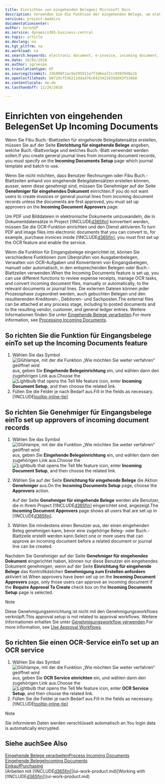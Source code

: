 ```yaml
---
title: Einrichten von eingehenden Belegen| Microsoft Docs
description: Verwenden Sie die Funktion der eingehenden Belege, um elektronische Belege zu erstellen, verwalten Sie OCRaufgaben, importieren Sie Rechnungen und wandeln Sie Bilddateien um.
services: project-madeira
documentationcenter: 
author: SorenGP
ms.service: dynamics365-business-central
ms.topic: article
ms.devlang: na
ms.tgt_pltfrm: na
ms.workload: na
ms.search.keywords: electronic document, e-invoice, incoming document, OCR, ecommerce, document exchange, import invoice
ms.date: 10/01/2018
ms.author: sgroespe
ms.translationtype: HT
ms.sourcegitcommit: 33b900f1ac9e295921e7f3d6ea72cc93939d8a1b
ms.openlocfilehash: 6072dcf536211ddad76c6423421033dd43f534b0
ms.contentlocale: de-de
ms.lasthandoff: 11/26/2018

---
```

# <a name="set-up-incoming-documents"></a><span data-ttu-id="d256d-103">Einrichten von eingehenden Belegen</span><span class="sxs-lookup"><span data-stu-id="d256d-103">Set Up Incoming Documents</span></span>
<span data-ttu-id="d256d-104">Wenn Sie Fibu Buch.-Blattzeilen für eingehende Belegdatensätze erstellen, müssen Sie auf der Seite **Einrichtung für eingehende Belege** angeben, welche Buch.-Blattvorlage und welches Buch.-Blatt verwendet werden sollen.</span><span class="sxs-lookup"><span data-stu-id="d256d-104">If you create general journal lines from incoming document records, you must specify on the **Incoming Documents Setup** page which journal template and batch to use.</span></span>

<span data-ttu-id="d256d-105">Wenn Sie nicht möchten, dass Benutzer Rechnungen oder Fibu Buch.-Blattzeilen anhand von eingehende Belegdatensätzen erstellen können, ausser, wenn diese genehmigt sind, müssen Sie Genehmiger auf der Seite **Genehmiger für eingehendes Dokument** einrichten.</span><span class="sxs-lookup"><span data-stu-id="d256d-105">If you do not want users to create invoices or general journal lines from incoming document records unless the documents are first approved, you must set up approvers on the **Incoming Document Approvers** page.</span></span>

<span data-ttu-id="d256d-106">Um PDF und Bilddateien in elektronische Dokumente umzuwandeln, die in Dokumentdatensätze in Project [!INCLUDE[d365fin](includes/d365fin_md.md)] konvertiert werden, müssen Sie die OCR-Funktion einrichten und den Dienst aktivieren.</span><span class="sxs-lookup"><span data-stu-id="d256d-106">To turn PDF and image files into electronic documents that you can convert to, for example, purchase invoices inside [!INCLUDE[d365fin](includes/d365fin_md.md)], you must first set up the OCR feature and enable the service.</span></span>

<span data-ttu-id="d256d-107">Wenn die Funktion für Eingangsbelege eingerichtet ist, können Sie verschiedene Funktionen zum Überprüfen von Ausgabenbelegen, Verwalten von OCR-Aufgaben und Konvertieren von Eingangsbelegen, manuell oder automatisch, in den entsprechenden Belegen oder Buch.-Blattzeilen verwenden.</span><span class="sxs-lookup"><span data-stu-id="d256d-107">When the Incoming Documents feature is set up, you can use different functions to review expense receipts, manage OCR tasks, and convert incoming document files, manually or automatically, to the relevant documents or journal lines.</span></span> <span data-ttu-id="d256d-108">Die externen Dateien können jeder Prozessphase zugeordnet werden, auch gebuchten Belegen und den resultierenden Kreditoren-, Debitoren- und Sachposten.</span><span class="sxs-lookup"><span data-stu-id="d256d-108">The external files can be attached at any process stage, including to posted documents and to the resulting vendor, customer, and general ledger entries.</span></span> <span data-ttu-id="d256d-109">Weitere Informationen finden Sie unter [Eingehende Belege verarbeiten](across-process-income-documents.md).</span><span class="sxs-lookup"><span data-stu-id="d256d-109">For more information, see [Processing Incoming Documents](across-process-income-documents.md).</span></span>

## <a name="to-set-up-the-incoming-documents-feature"></a><span data-ttu-id="d256d-110">So richten Sie die Funktion für Eingangsbelege ein</span><span class="sxs-lookup"><span data-stu-id="d256d-110">To set up the Incoming Documents feature</span></span>
1. <span data-ttu-id="d256d-111">Wählen Sie das Symbol ![Glühlampe, mit der die Funktion „Wie möchten Sie weiter verfahren“ geöffnet wird](media/ui-search/search_small.png "Wie möchten Sie weiter verfahren?") aus, geben Sie **Eingehende Belegeinrichtung** ein, und wählen dann den zugehörigen Link aus.</span><span class="sxs-lookup"><span data-stu-id="d256d-111">Choose the ![Lightbulb that opens the Tell Me feature](media/ui-search/search_small.png "Tell me what you want to do") icon, enter **Incoming Document Setup**, and then choose the related link.</span></span>
2. <span data-ttu-id="d256d-112">Füllen Sie die Felder je nach Bedarf aus.</span><span class="sxs-lookup"><span data-stu-id="d256d-112">Fill in the fields as necessary.</span></span> [!INCLUDE[tooltip-inline-tip](includes/tooltip-inline-tip_md.md)]

## <a name="to-set-up-approvers-of-incoming-document-records"></a><span data-ttu-id="d256d-113">So richten Sie Genehmiger für Eingangsbelege ein</span><span class="sxs-lookup"><span data-stu-id="d256d-113">To set up approvers of incoming document records</span></span>
1. <span data-ttu-id="d256d-114">Wählen Sie das Symbol ![Glühlampe, mit der die Funktion „Wie möchten Sie weiter verfahren“ geöffnet wird](media/ui-search/search_small.png "Wie möchten Sie weiter verfahren?") aus, geben Sie **Eingehende Belegeinrichtung** ein, und wählen dann den zugehörigen Link aus.</span><span class="sxs-lookup"><span data-stu-id="d256d-114">Choose the ![Lightbulb that opens the Tell Me feature](media/ui-search/search_small.png "Tell me what you want to do") icon, enter **Incoming Document Setup**, and then choose the related link.</span></span>  
2. <span data-ttu-id="d256d-115">Wählen Sie auf der Seite **Einrichtung für eingehende Belege** die Aktion **Genehmiger** aus.</span><span class="sxs-lookup"><span data-stu-id="d256d-115">On the **Incoming Documents Setup** page, choose the **Approvers** action.</span></span>

    <span data-ttu-id="d256d-116">Auf der Seite **Genehmiger für eingehende Belege** werden alle Benutzer, die in Ihrem Project [!INCLUDE[d365fin](includes/d365fin_md.md)] eingerichtet sind, angezeigt.</span><span class="sxs-lookup"><span data-stu-id="d256d-116">The **Incoming Document Approvers** page shows all users that are set up in [!INCLUDE[d365fin](includes/d365fin_md.md)].</span></span>  
3. <span data-ttu-id="d256d-117">Wählen Sie mindestens einen Benutzer aus, der einen eingehenden Beleg genehmigen kann, bevor eine zugehörige Beleg- oder Buch.-Blattzeile erstellt werden kann.</span><span class="sxs-lookup"><span data-stu-id="d256d-117">Select one or more users that can approve an incoming document before a related document or journal line can be created.</span></span>

<span data-ttu-id="d256d-118">Nachdem Sie Genehmiger auf der Seite **Genehmiger für eingehendes Dokument** eingerichtet haben, können nur diese Benutzer ein eingehendes Dokument genehmigen, wenn auf der Seite **Einrichtung für eingehende Belege** das Kontrollkästchen **Genehmigung zum Erstellen anfordern** aktiviert ist.</span><span class="sxs-lookup"><span data-stu-id="d256d-118">When approvers have been set up on the **Incoming Document Approvers** page, only those users can approve an incoming document if the **Require Approval To Create** check box on the **Incoming Documents Setup** page is selected.</span></span>

> [!NOTE]  
>   <span data-ttu-id="d256d-119">Diese Genehmigungseinrichtung ist nicht mit den Genehmigungsworkflows verknüpft.</span><span class="sxs-lookup"><span data-stu-id="d256d-119">This approval setup is not related to approval workflows.</span></span> <span data-ttu-id="d256d-120">Weitere Informationen erhalten Sie unter [Genehmigungsworkflow verwenden](across-how-use-approval-workflows.md).</span><span class="sxs-lookup"><span data-stu-id="d256d-120">For more information, see [Use Approval Workflows](across-how-use-approval-workflows.md).</span></span>

## <a name="to-set-up-an-ocr-service"></a><span data-ttu-id="d256d-121">So richten Sie einen OCR-Service ein</span><span class="sxs-lookup"><span data-stu-id="d256d-121">To set up an OCR service</span></span>
1. <span data-ttu-id="d256d-122">Wählen Sie das Symbol ![Glühlampe, mit der die Funktion „Wie möchten Sie weiter verfahren“ geöffnet wird](media/ui-search/search_small.png "Wie möchten Sie weiter verfahren?") aus, geben Sie **OCR Service einrichten** ein, und wählen dann den zugehörigen Link aus.</span><span class="sxs-lookup"><span data-stu-id="d256d-122">Choose the ![Lightbulb that opens the Tell Me feature](media/ui-search/search_small.png "Tell me what you want to do") icon, enter **OCR Service Setup**, and then choose the related link.</span></span>
2. <span data-ttu-id="d256d-123">Füllen Sie die Felder je nach Bedarf aus.</span><span class="sxs-lookup"><span data-stu-id="d256d-123">Fill in the fields as necessary.</span></span> [!INCLUDE[tooltip-inline-tip](includes/tooltip-inline-tip_md.md)]

> [!NOTE]  
> <span data-ttu-id="d256d-124">Sie informieren Daten werden verschlüsselt automatisch an.</span><span class="sxs-lookup"><span data-stu-id="d256d-124">You login data is automatically encrypted.</span></span>

## <a name="see-also"></a><span data-ttu-id="d256d-125">Siehe auch</span><span class="sxs-lookup"><span data-stu-id="d256d-125">See Also</span></span>
[<span data-ttu-id="d256d-126">Eingehende Belege verarbeiten</span><span class="sxs-lookup"><span data-stu-id="d256d-126">Process Incoming Documents</span></span>](across-process-income-documents.md)  
[<span data-ttu-id="d256d-127">Eingehende Belege</span><span class="sxs-lookup"><span data-stu-id="d256d-127">Incoming Documents</span></span>](across-income-documents.md)  
[<span data-ttu-id="d256d-128">Einkauf</span><span class="sxs-lookup"><span data-stu-id="d256d-128">Purchasing</span></span>](purchasing-manage-purchasing.md)  
<span data-ttu-id="d256d-129">[Arbeiten mit [!INCLUDE[d365fin](includes/d365fin_md.md)]](ui-work-product.md)</span><span class="sxs-lookup"><span data-stu-id="d256d-129">[Working with [!INCLUDE[d365fin](includes/d365fin_md.md)]](ui-work-product.md)</span></span>


